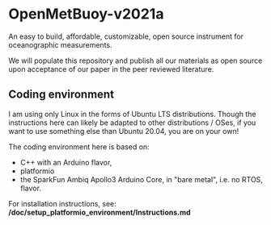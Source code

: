 # OpenMetBuoy-v2021a

An easy to build, affordable, customizable, open source instrument for oceanographic measurements.

We will populate this repository and publish all our materials as open source upon acceptance of our paper in the peer reviewed literature.

## Coding environment

I am using only Linux in the forms of Ubuntu LTS distributions. Though the instructions here can likely be adapted to other distributions / OSes, if you want to use something else than Ubuntu 20.04, you are on your own!

The coding environment here is based on:

- C++ with an Arduino flavor,
- platformio
- the SparkFun Ambiq Apollo3 Arduino Core, in "bare metal", i.e. no RTOS, flavor.

For installation instructions, see: **/doc/setup\_platformio\_environment/Instructions.md**

